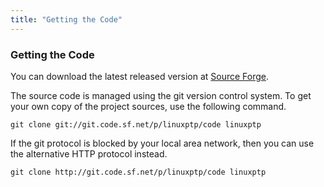 ```yaml
---
title: "Getting the Code"
---
```


### Getting the Code

You can download the latest released version at [Source Forge](http://sourceforge.net/projects/linuxptp/files/latest/download).

The source code is managed using the git version control system. To
get your own copy of the project sources, use the following command.

`git clone git://git.code.sf.net/p/linuxptp/code linuxptp`

If the git protocol is blocked by your local area network, then you
can use the alternative HTTP protocol instead.

`git clone http://git.code.sf.net/p/linuxptp/code linuxptp`
  
&nbsp; 

